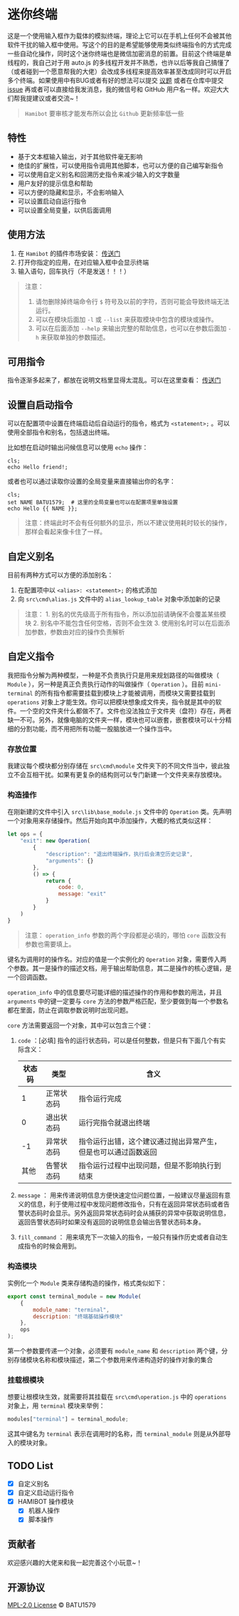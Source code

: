 # 迷你终端

这是一个使用输入框作为载体的模拟终端，理论上它可以在手机上任何不会被其他软件干扰的输入框中使用。写这个的目的是希望能够使用类似终端指令的方式完成一些自动化操作，同时这个迷你终端也是微信加密消息的前置。目前这个终端是单线程的，我自己对于用 auto.js 的多线程开发并不熟悉，也许以后等我自己搞懂了（或者碰到一个愿意帮我的大佬）会改成多线程来提高效率甚至改成同时可以开启多个终端。如果使用中有BUG或者有好的想法可以提交 [议题](https://hamibot.com/dashboard/issues/create?slug=PDL4J) 或者在仓库中提交 [issue](https://github.com/batu1579/mini-terminal/issues/new) 再或者可以直接给我发消息，我的微信号和 GitHub 用户名一样。欢迎大大们帮我提建议或者交流~！

>   `Hamibot` 要审核才能发布所以会比 `Github` 更新频率低一些

## 特性

-   基于文本框输入输出，对于其他软件毫无影响
-   绝佳的扩展性，可以使用指令调用其他脚本，也可以方便的自己编写新指令
-   可以使用自定义别名和回溯历史指令来减少输入的文字数量
-   用户友好的提示信息和帮助
-   可以方便的隐藏和显示，不会影响输入
-   可以设置启动自运行指令
-   可以设置全局变量，以供后面调用

## 使用方法

1. 在 `Hamibot` 的插件市场安装： [传送门](https://hamibot.com/marketplace/PDL4J)
2. 打开你指定的应用，在对应输入框中会显示终端
3. 输入语句，回车执行（不是发送！！！）

> 注意：
>
> 1.   请勿删除掉终端命令行 `$` 符号及以前的字符，否则可能会导致终端无法运行。
> 2.   可以在模块后面加 `-l` 或 `--list` 来获取模块中包含的模块或操作。
> 3.   可以在后面添加 `--help` 来输出完整的帮助信息，也可以在参数后面加 `-h` 来获取单独的参数描述。

## 可用指令

指令逐渐多起来了，都放在说明文档里显得太混乱。可以在这里查看： [传送门](https://github.com/batu1579/mini-terminal/blob/master/src/cmd/docs/menu.md)

## 设置自启动指令

可以在配置项中设置在终端启动后自动运行的指令，格式为 `<statement>;` 。可以使用全部指令和别名，包括退出终端。

比如想在启动时输出问候信息可以使用 `echo` 操作：

```shell
cls;
echo Hello friend!;
```

或者也可以通过读取你设置的全局变量来直接输出你的名字：

```shell
cls;
set NAME BATU1579;  # 这里的全局变量也可以在配置项里单独设置
echo Hello {{ NAME }};
```

>   注意：终端此时不会有任何额外的显示，所以不建议使用耗时较长的操作，那样会看起来像卡住了一样。

## 自定义别名

目前有两种方式可以方便的添加别名：

1.   在配置项中以 `<alias>: <statement>;` 的格式添加
2.   向 `src\cmd\alias.js` 文件中的 `alias_lookup_table` 对象中添加新的记录

>   注意：
>   	1. 别名的优先级高于所有指令，所以添加前请确保不会覆盖某些模块
>   	2. 别名中不能包含任何空格，否则不会生效
>   	3. 使用别名时可以在后面添加参数，参数由对应的操作负责解析

## 自定义指令

我把指令分解为两种模型，一种是不负责执行只是用来规划路径的叫做模块（ `Module` ），另一种是真正负责执行动作的叫做操作（ `Operation` ）。目前 `mini-terminal` 的所有指令都需要挂载到模块上才能被调用，而模块又需要挂载到 `operations` 对象上才能生效。你可以把模块想象成文件夹，指令就是其中的软件。一个空的文件夹什么都做不了。文件也没法独立于文件夹（盘符）存在，两者缺一不可。另外，就像电脑的文件夹一样，模块也可以嵌套，嵌套模块可以十分精细的分割功能，而不用把所有功能一股脑放进一个操作当中。

### 存放位置

我建议每个模块都分别存储在 `src\cmd\module` 文件夹下的不同文件当中，彼此独立不会互相干扰。如果有更复杂的结构则可以专门新建一个文件夹来存放模块。

### 构造操作

在刚新建的文件中引入 `src\lib\base_module.js` 文件中的 `Operation` 类。先声明一个对象用来存储操作。然后开始向其中添加操作，大概的格式类似这样：

```js
let ops = {
    "exit": new Operation(
        {
            "description": "退出终端操作，执行后会清空历史记录",
            "arguments": {}
        },
        () => {
            return {
                code: 0,
                message: "exit"
            }
        }
    )
}
```

>   注意： `operation_info` 参数的两个字段都是必填的，哪怕 `core` 函数没有参数也需要填上。

键名为调用时的操作名。对应的值是一个实例化的 `Operation` 对象，需要传入两个参数。其一是操作的描述文档，用于输出帮助信息，其二是操作的核心逻辑，是一个回调函数。

`operation_info` 中的信息要尽可能详细的描述操作的作用和参数的用法，并且 `arguments` 中的键一定要与 `core` 方法的参数严格匹配，至少要做到每一个参数名都在里面，防止在调取参数说明时出现问题。

`core` 方法需要返回一个对象，其中可以包含三个键：

1. `code` ：[必填] 指令的运行状态码，可以是任何整数，但是只有下面几个有实际含义：

    | 状态码 | 类型       | 含义                                                         |
    | ------ | ---------- | ------------------------------------------------------------ |
    | 1      | 正常状态码 | 指令运行完成                                                 |
    | 0      | 退出状态码 | 运行完指令就退出终端                                         |
    | -1     | 异常状态码 | 指令运行出错，这个建议通过抛出异常产生，但是也可以通过函数返回 |
    | 其他   | 告警状态码 | 指令运行过程中出现问题，但是不影响执行到结束                 |

2. `message` ： 用来传递说明信息方便快速定位问题位置，一般建议尽量返回有意义的信息，利于使用过程中发现问题修改指令，只有在返回异常状态码或者告警状态码时会显示。另外返回异常状态码时会从捕获的异常中获取说明信息，返回告警状态码时如果没有返回的说明信息会输出告警状态码本身。

3. `fill_command` ： 用来填充下一次输入的指令，一般只有操作历史或者自动生成指令的时候会用到。

### 构造模块

实例化一个 `Module` 类来存储构造的操作，格式类似如下：

```js
export const terminal_module = new Module(
    {
        module_name: "terminal",
        description: "终端基础操作模块"
    },
    ops
);
```

第一个参数要传递一个对象，必须要有 `module_name` 和 `description` 两个键，分别存储模块名称和模块描述，第二个参数用来传递构造好的操作对象的集合

### 挂载根模块

想要让根模块生效，就需要将其挂载在 `src\cmd\operation.js` 中的 `operations` 对象上，用 `terminal` 模块来举例：

```js
modules["terminal"] = terminal_module;
```

这其中键名为 `terminal` 表示在调用时的名称，而 `terminal_module` 则是从外部导入的模块对象。

## TODO List

- [x] 自定义别名
- [x] 自定义启动运行指令
- [x] HAMIBOT 操作模块
    - [x] 机器人操作
    - [x] 脚本操作

## 贡献者

欢迎感兴趣的大佬来和我一起完善这个小玩意~！

## 开源协议

[MPL-2.0 License](https://github.com/batu1579/mini-terminal/blob/master/LICENSE) © BATU1579
